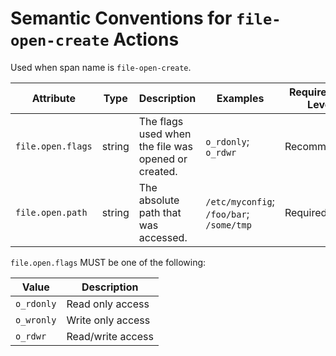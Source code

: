 # Semantic Conventions for `file-open-create` Actions

Used when span name is `file-open-create`.

<!-- semconv contrast.action.span.file-open-create(full) -->
| Attribute  | Type | Description  | Examples  | Requirement Level |
|---|---|---|---|---|
| `file.open.flags` | string | The flags used when the file was opened or created. | `o_rdonly`; `o_rdwr` | Recommended |
| `file.open.path` | string | The absolute path that was accessed. | `/etc/myconfig`; `/foo/bar`; `/some/tmp` | Required |

`file.open.flags` MUST be one of the following:

| Value  | Description |
|---|---|
| `o_rdonly` | Read only access |
| `o_wronly` | Write only access |
| `o_rdwr` | Read/write access |
<!-- endsemconv -->
